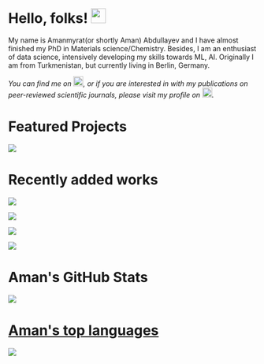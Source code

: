 
# Hello, folks! <img src="https://github.com/amanabdulla296/amanabdullayev/blob/3d5e9aa6f66926e1e6b9d67971331952f9bca67b/arrwrhhthqx.gif" width="30px">

My name is Amanmyrat(or shortly Aman) Abdullayev and I have almost finished my PhD in Materials science/Chemistry. Besides, I am an enthusiast of data science, intensively developing my skills towards ML, AI. Originally I am from Turkmenistan, but currently living in Berlin, Germany.

<!-- Actual text -->

*You can find me on [<img src="https://github.com/amanabdulla296/amanabdullayev/blob/4551dbaf8519259c0ec41c706293c257b5d435aa/download%20(1).png" width="20px"/>](https://www.linkedin.com/in/amanmyrat-abdullayew-94758b14/), or if you are interested in with my publications on peer-reviewed scientific journals, please visit my profile on [<img src="https://github.com/amanabdulla296/amanabdullayev/blob/4551dbaf8519259c0ec41c706293c257b5d435aa/download.png" width="20px"/>](https://scholar.google.com/citations?user=22M2i14AAAAJ&hl=en).*



# Featured Projects

[<img align="center" src="https://github-readme-stats.vercel.app/api/pin/?username=amanabdulla296&repo=Video_game_sale&theme=dark" />](https://github.com/amanabdulla296/Video_game_sale)



# Recently added works

[<img align="center" src="https://github-readme-stats.vercel.app/api/pin/?username=amanabdulla296&repo=Video_game_sale&theme=dark" />](https://github.com/amanabdulla296/Video_game_sale)

[<img align="center" src="https://github-readme-stats.vercel.app/api/pin/?username=amanabdulla296&repo=Yandex_Practicum&theme=dark" />](https://github.com/amanabdulla296/Yandex_Practicum/tree/main/04_taxi_rides_analysis)

[<img align="center" src="https://github-readme-stats.vercel.app/api/pin/?username=amanabdulla296&repo=Yandex_Practicum&theme=dark" />](https://github.com/amanabdulla296/Yandex_Practicum/tree/main/03_mobile_operator_plans)

[<img align="center" src="https://github-readme-stats.vercel.app/api/pin/?username=amanabdulla296&repo=Yandex_Practicum&theme=dark" />](https://github.com/amanabdulla296/Yandex_Practicum/tree/main/02_vehicle_price_on_a_website)



# Aman's GitHub Stats

<a href="https://github.com/amanabdulla296/amanabdulla296">
  <img align="center" src="https://github-readme-stats.vercel.app/api?username=amanabdulla296&show_icons=true&theme=dark" />



# Aman's top languages

<a href="https://github.com/amanabdulla296/amanabdulla296">
  <img align="center" src="https://github-readme-stats.vercel.app/api/top-langs/?username=amanabdulla296&hide=java,html,tex&title_color=ffffff&text_color=c9cacc&icon_color=2bbc8a&bg_color=1d1f21" />
